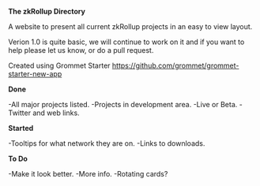 **The zkRollup Directory**

A website to present all current zkRollup projects in an easy to view layout.

Verion 1.0 is quite basic, we will continue to work on it and if you want to help please let us know, or do a pull request.

Created using Grommet Starter
https://github.com/grommet/grommet-starter-new-app

**Done**

-All major projects listed.
-Projects in development area.
-Live or Beta.
-Twitter and web links.

**Started**

-Tooltips for what network they are on.
-Links to downloads.

**To Do**

-Make it look better.
-More info.
-Rotating cards?

